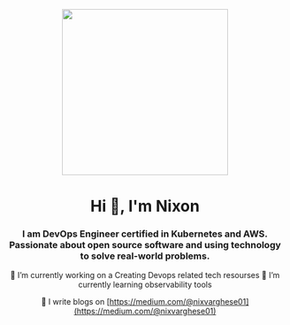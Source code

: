 

 <div id="header" align="center"> <img src="https://giphy.com/gifs/dommespace-domme-space-programador-qgQUggAC3Pfv687qPC/giphy.gif" width="300"/>

<h1 align="center">Hi 👋, I'm Nixon</h1>
<h3 align="center">I am DevOps Engineer certified in Kubernetes and AWS. Passionate about open source software and using technology to solve real-world problems. </h3>


 🔭 I’m currently working on a Creating Devops related tech resourses
 🌱 I’m currently learning observability tools

 📝 I write blogs on [https://medium.com/@nixvarghese01](https://medium.com/@nixvarghese01)

 <div id="header" align="left">

